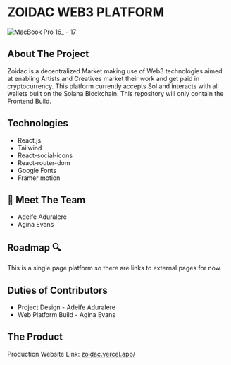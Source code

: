 # ZOIDAC WEB3 PLATFORM
![MacBook Pro 16_ - 17](https://user-images.githubusercontent.com/67249759/194566492-d87beabd-97f2-489b-8a0b-37d81e71647f.png)


## About The Project
Zoidac is a decentralized Market making use of Web3 technologies aimed at enabling Artists and Creatives market their work and get paid in cryptocurrency. This platform currently accepts Sol and interacts with all wallets built on the Solana Blockchain. This repository will only contain the Frontend Build.

## Technologies
* React.js
* Tailwind
* React-social-icons
* React-router-dom
* Google Fonts
* Framer motion

## 👋 Meet The Team
* Adeife Aduralere
* Agina Evans

## Roadmap 🔍
This is a single page platform so there are links to external pages for now.

## Duties of Contributors
* Project Design - Adeife Aduralere
* Web Platform Build - Agina Evans

## The Product
Production Website Link: [zoidac.vercel.app/](https://zoidac.vercel.app/)
